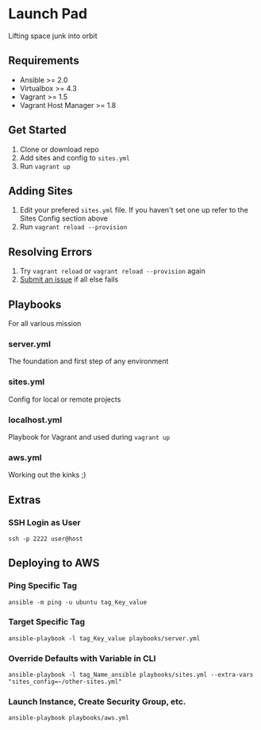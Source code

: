 # Launch Pad
Lifting space junk into orbit

## Requirements

- Ansible >= 2.0
- Virtualbox >= 4.3
- Vagrant >= 1.5
- Vagrant Host Manager >= 1.8

## Get Started

1. Clone or download repo
2. Add sites and config to `sites.yml`
3. Run `vagrant up`

## Adding Sites
1. Edit your prefered `sites.yml` file. If you haven't set one up refer to the Sites Config section above
2. Run `vagrant reload --provision`

## Resolving Errors
1. Try `vagrant reload` or `vagrant reload --provision` again
2. [Submit an issue](https://github.com/emaildano/launch-pad/issues) if all else fails

## Playbooks
For all various mission

### server.yml
The foundation and first step of any environment

### sites.yml
Config for local or remote projects

### localhost.yml
Playbook for Vagrant and used during `vagrant up`

### aws.yml
Working out the kinks ;)

## Extras

### SSH Login as User
`ssh -p 2222 user@host`

## Deploying to AWS

### Ping Specific Tag
`ansible -m ping -u ubuntu tag_Key_value`

### Target Specific Tag
`ansible-playbook -l tag_Key_value playbooks/server.yml`

### Override Defaults with Variable in CLI
`ansible-playbook -l tag_Name_ansible playbooks/sites.yml --extra-vars "sites_config=~/other-sites.yml"`

### Launch Instance, Create Security Group, etc.
`ansible-playbook playbooks/aws.yml`
